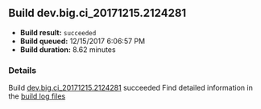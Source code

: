 ## Build dev.big.ci_20171215.2124281
- **Build result:** `succeeded`
- **Build queued:** 12/15/2017 6:06:57 PM
- **Build duration:** 8.62 minutes
### Details
Build [dev.big.ci_20171215.2124281](https://winappstudio.visualstudio.com/web/build.aspx?pcguid=a4ef43be-68ce-4195-a619-079b4d9834c2&builduri=vstfs%3a%2f%2f%2fBuild%2fBuild%2f24281) succeeded
Find detailed information in the [build log files](https://uwpctdiags.blob.core.windows.net/buildlogs/dev.big.ci_20171215.2124281_logs.zip)
